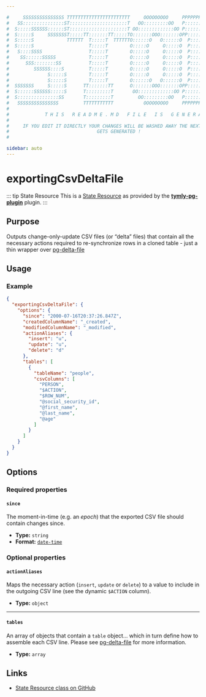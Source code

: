 ```yaml
---

#     SSSSSSSSSSSSSSS TTTTTTTTTTTTTTTTTTTTTTT     OOOOOOOOO     PPPPPPPPPPPPPPPPP    !!!  
#   SS:::::::::::::::ST:::::::::::::::::::::T   OO:::::::::OO   P::::::::::::::::P  !!:!! 
#  S:::::SSSSSS::::::ST:::::::::::::::::::::T OO:::::::::::::OO P::::::PPPPPP:::::P !:::! 
#  S:::::S     SSSSSSST:::::TT:::::::TT:::::TO:::::::OOO:::::::OPP:::::P     P:::::P!:::! 
#  S:::::S            TTTTTT  T:::::T  TTTTTTO::::::O   O::::::O  P::::P     P:::::P!:::! 
#  S:::::S                    T:::::T        O:::::O     O:::::O  P::::P     P:::::P!:::! 
#   S::::SSSS                 T:::::T        O:::::O     O:::::O  P::::PPPPPP:::::P !:::! 
#    SS::::::SSSSS            T:::::T        O:::::O     O:::::O  P:::::::::::::PP  !:::! 
#      SSS::::::::SS          T:::::T        O:::::O     O:::::O  P::::PPPPPPPPP    !:::! 
#         SSSSSS::::S         T:::::T        O:::::O     O:::::O  P::::P            !:::! 
#              S:::::S        T:::::T        O:::::O     O:::::O  P::::P            !!:!! 
#              S:::::S        T:::::T        O::::::O   O::::::O  P::::P             !!!   
#  SSSSSSS     S:::::S      TT:::::::TT      O:::::::OOO:::::::OPP::::::PP                 
#  S::::::SSSSSS:::::S      T:::::::::T       OO:::::::::::::OO P::::::::P           !!!  
#  S:::::::::::::::SS       T:::::::::T         OO:::::::::OO   P::::::::P          !!:!! 
#   SSSSSSSSSSSSSSS         TTTTTTTTTTT           OOOOOOOOO     PPPPPPPPPP           !!!  
#                                                                                          
#             T H I S   R E A D M E . M D   F I L E   I S   G E N E R A T E D !           
#                                                                                         
#     IF YOU EDIT IT DIRECTLY YOUR CHANGES WILL BE WASHED AWAY THE NEXT TIME THIS FILE  
#                                GETS GENERATED !
#                                                                                         

sidebar: auto
---
```



# exportingCsvDeltaFile


::: tip State Resource
This is a [State Resource](/guide/#state-resources) as provided by the **[tymly-pg-plugin](/reference/plugins/tymly-pg-plugin/)** plugin.
:::

## Purpose

Outputs change-only-update CSV files (or “delta” files) that contain all the necessary actions required to re-synchronize rows in a cloned table - just a thin wrapper over [pg-delta-file](https://www.npmjs.com/package/pg-delta-file)

## Usage

### Example

``` json
{
  "exportingCsvDeltaFile": {
    "options": {
      "since": "2000-07-16T20:37:26.847Z",
      "createdColumnName": "_created",
      "modifiedColumnName": "_modified",
      "actionAliases": {
        "insert": "u",
        "update": "u",
        "delete": "d"
      },
      "tables": [
        {
          "tableName": "people",
          "csvColumns": [
            "PERSON",
            "$ACTION",
            "$ROW_NUM",
            "@social_security_id",
            "@first_name",
            "@last_name",
            "@age"
          ]
        }
      ]
    }
  }
}
```


## Options

### Required properties

#### `since`

The moment-in-time (e.g. an _epoch_) that the exported CSV file should contain changes since.

* **Type:** `string`
* **Format:** [`date-time`](https://json-schema.org/understanding-json-schema/reference/string.html#format)

### Optional properties

#### `actionAliases`

Maps the necessary action (`insert`, `update` or `delete`) to a value to include in the outgoing CSV line (see the dynamic `$ACTION` column).

* **Type:** `object`

----

#### `tables`

An array of objects that contain a `table` object... which in turn define how to assemble each CSV line. Please see [pg-delta-file](https://github.com/wmfs/tymly/tree/master/pg-delta-file) for more information.

* **Type:** `array`





## Links

* [State Resource class on GitHub]()
